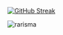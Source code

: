 [![GitHub Streak](https://streak-stats.demolab.com?user=Rarisma&theme=synthwave&hide_border=true&fire=DD2727&sideLabels=DDDDDD)](https://git.io/streak-stats)<p><img align="center" src="https://github-readme-stats.vercel.app/api?username=Rarisma&count_private=&show_icons=true&theme=synthwave" alt="rarisma" /></p>

